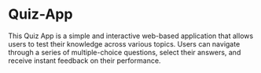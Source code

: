 # Quiz-App
This Quiz App is a simple and interactive web-based application that allows users to test their knowledge across various topics. Users can navigate through a series of multiple-choice questions, select their answers, and receive instant feedback on their performance.
